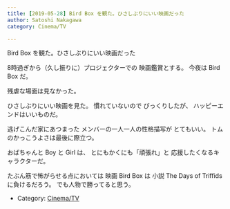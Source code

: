 ```yaml
---
title: [2019-05-28] Bird Box を観た。ひさしぶりにいい映画だった
author: Satoshi Nakagawa
category: Cinema/TV

---
```


Bird Box を観た。ひさしぶりにいい映画だった

 8時過ぎから（久し振りに）プロジェクターでの
映画鑑賞とする。
今夜は Bird Box だ。

 残虐な場面は見なかった。

 ひさしぶりにいい映画を見た。
慣れていないので
びっくりしたが、
ハッピーエンドはいいものだ。

 逃げこんだ家にあつまった
メンバーの一人一人の性格描写が
とてもいい。
トムのかっこうよさは最後に際立つ。

 おばちゃんと Boy と Girl は、
とにもかくにも「頑張れ」と
応援したくなるキャラクターだ。

 たぶん筋で怖がらせる点においては
映画
Bird Box は
小説 The Days of Triffids に負けるだろう。
でも人物で勝ってると思う。

- Category: [Cinema/TV](https://merapano.github.io/categories.html#Cinema/TV)

